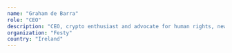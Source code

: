 ```yaml
---
name: "Graham de Barra"
role: "CEO"
description: "CEO, crypto enthusiast and advocate for human rights, new systems of payments and governance; Graham has launched social impact campaigns and founded several startups and non-profits. With a passion for applying blockchain technology with systems reform, Graham strives to remove bureaucratic layers from the fabric of society.Graham has previous experience working for the Council of Europe and underwent research on drugs and human rights issues with the European Court of Human Rights and United Nations. His research was published on the United Nations Office of the High Commissioner of Human Rights website. Graham regularly presents issues of human rights and technology at conferences spanning across the EU and rest of the world. Having been featured on Forbes, RTÉ Prime Time, Vice News, Silicon Republic, Cointelegraph, EdCon, Ethereal, thejournal.ie, Newstalk, and RTÉ 2 \"Reality Bites\", Graham holds the ability to present social and political concepts to the mass media.Graham holds a LL.M in international human rights law and a B.A in philosophy. Graham received a full academic scholarship to complete the Central European University summer school for a certificate in human rights.Graham's current interest focuses on bringing cryptocurrency and decentralisation to the masses."
organization: "Festy"
country: "Ireland"
---
```


